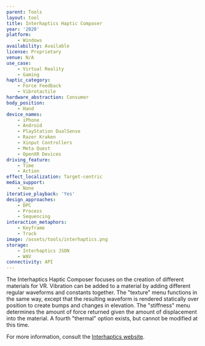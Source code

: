 ```yaml
---
parent: Tools
layout: tool
title: Interhaptics Haptic Composer
year: '2020'
platform:
    - Windows
availability: Available
license: Proprietary
venue: N/A
use_case:
    - Virtual Reality
    - Gaming
haptic_category:
    - Force Feedback
    - Vibrotactile
hardware_abstraction: Consumer
body_position:
    - Hand
device_names:
    - iPhone
    - Android
    - PlayStation DualSense
    - Razer Kraken
    - Xinput Controllers
    - Meta Quest
    - OpenXR Devices
driving_feature:
    - Time
    - Action
effect_localization: Target-centric
media_support:
    - None
iterative_playback: 'Yes'
design_approaches:
    - DPC
    - Process
    - Sequencing
interaction_metaphors:
    - Keyframe
    - Track
image: /assets/tools/interhaptics.png
storage:
    - Interhaptics JSON
    - WAV
connectivity: API
---
```

The Interhaptics Haptic Composer focuses on the creation of different materials for VR.
Vibration can be added to a material by adding different regular waveforms and constants together.
The "texture" menu functions in the same way, except that the resulting waveform is rendered statically over position to create bumps and changes in elevation.
The "stiffness" menu determines the amount of force returned given the amount of displacement into the material.
A fourth "thermal" option exists, but cannot be modified at this time.

For more information, consult the [Interhaptics website](https://www.interhaptics.com/).
